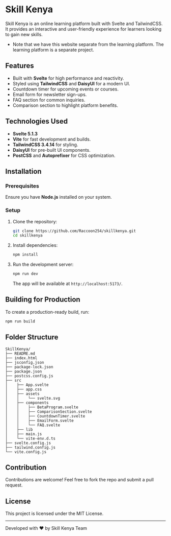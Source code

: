 # Skill Kenya

Skill Kenya is an online learning platform built with Svelte and TailwindCSS. It provides an interactive and user-friendly experience for learners looking to gain new skills.

- Note that we have this website separate from the learning platform. The learning platform is a separate project.

## Features
- Built with **Svelte** for high performance and reactivity.
- Styled using **TailwindCSS** and **DaisyUI** for a modern UI.
- Countdown timer for upcoming events or courses.
- Email form for newsletter sign-ups.
- FAQ section for common inquiries.
- Comparison section to highlight platform benefits.

## Technologies Used
- **Svelte 5.1.3**
- **Vite** for fast development and builds.
- **TailwindCSS 3.4.14** for styling.
- **DaisyUI** for pre-built UI components.
- **PostCSS** and **Autoprefixer** for CSS optimization.

## Installation
### Prerequisites
Ensure you have **Node.js** installed on your system.

### Setup
1. Clone the repository:
   ```bash
   git clone https://github.com/Raccoon254/skillkenya.git
   cd skillkenya
   ```
2. Install dependencies:
   ```bash
   npm install
   ```
3. Run the development server:
   ```bash
   npm run dev
   ```
   The app will be available at `http://localhost:5173/`.

## Building for Production
To create a production-ready build, run:
```bash
npm run build
```

## Folder Structure
```
SkillKenya/
├── README.md
├── index.html
├── jsconfig.json
├── package-lock.json
├── package.json
├── postcss.config.js
├── src
│    ├── App.svelte
│    ├── app.css
│    ├── assets
│    │    └── svelte.svg
│    ├── components
│    │    ├── BetaProgram.svelte
│    │    ├── ComparisonSection.svelte
│    │    ├── CountdownTimer.svelte
│    │    ├── EmailForm.svelte
│    │    └── FAQ.svelte
│    ├── lib
│    ├── main.js
│    └── vite-env.d.ts
├── svelte.config.js
├── tailwind.config.js
└── vite.config.js

```

## Contribution
Contributions are welcome! Feel free to fork the repo and submit a pull request.

## License
This project is licensed under the MIT License.

---
Developed with ❤️ by Skill Kenya Team
